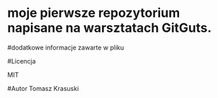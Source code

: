 # moje pierwsze repozytorium napisane na warsztatach GitGuts.

#dodatkowe informacje zawarte w pliku

#Licencja

MIT

#Autor
Tomasz Krasuski